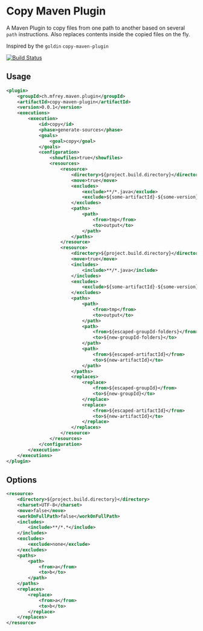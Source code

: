 
Copy Maven Plugin
=================

A Maven Plugin to copy files from one path to another based on several `path` instructions.
Also replaces contents inside the copied files on the fly.

Inspired by the `goldin` `copy-maven-plugin` 

[![Build Status](https://travis-ci.org/Antibrumm/copy-maven-plugin.png)](https://travis-ci.org/Antibrumm/copy-maven-plugin)

Usage
-----

```xml
<plugin>
    <groupId>ch.mfrey.maven.plugin</groupId>
    <artifactId>copy-maven-plugin</artifactId>
    <version>0.0.1</version>
    <executions>
        <execution>
            <id>copy</id>
			<phase>generate-sources</phase>
			<goals>
				<goal>copy</goal>
			</goals>
			<configuration>
				<showfiles>true</showfiles>
				<resources>
					<resource>
						<directory>${project.build.directory}</directory>
						<move>true</move>
						<excludes>
							<exclude>**/*.java</exclude>
							<exclude>${some-artifactId}-${some-version}/src/**</exclude>
						</excludes>
						<paths>
							<path>
								<from>tmp</from>
								<to>output</to>
							</path>
						</paths>
					</resource>
					<resource>
						<directory>${project.build.directory}</directory>
						<move>true</move>
						<includes>
							<include>**/*.java</include>
						</includes>
						<excludes>
							<exclude>${some-artifactId}-${some-version}/src/**</exclude>
						</excludes>
						<paths>
							<path>
								<from>tmp</from>
								<to>output</to>
							</path>
							<path>
								<from>${escaped-groupId-folders}</from>
								<to>${new-groupId-folders}</to>
							</path>
							<path>
								<from>${escaped-artifactId}</from>
								<to>${new-artifactId}</to>
							</path>
						</paths>
						<replaces>
							<replace>
								<from>${escaped-groupId}</from>
								<to>${new-groupId}</to>
							</replace>
							<replace>
								<from>${escaped-artifactId}</from>
								<to>${new-artifactId}</to>
							</replace>
						</replaces>
					</resource>
				</resources>
			</configuration>
		</execution>
	</executions>
</plugin>
```

Options
-------
```xml
<resource>
	<directory>${project.build.directory}</directory>
	<charset>UTF-8</charset>
	<move>false</move>
	<workOnFullPath>false</workOnFullPath>
	<includes>
		<include>**/*.*</include>
	</includes>
	<excludes>
		<exclude>none</exclude>
	</excludes>
	<paths>
		<path>
			<from>a</from>
			<to>b</to>
		</path>
	</paths>
	<replaces>
		<replace>
			<from>a</from>
			<to>b</to>
		</replace>
	</replaces>						
</resource>
```
